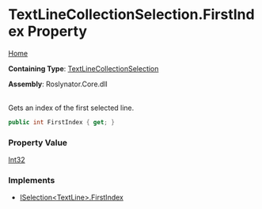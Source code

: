 # TextLineCollectionSelection\.FirstIndex Property

[Home](../../../../README.md)

**Containing Type**: [TextLineCollectionSelection](../README.md)

**Assembly**: Roslynator\.Core\.dll

\
Gets an index of the first selected line\.

```csharp
public int FirstIndex { get; }
```

### Property Value

[Int32](https://docs.microsoft.com/en-us/dotnet/api/system.int32)

### Implements

* [ISelection\<TextLine>.FirstIndex](../../../ISelection-1/FirstIndex/README.md)
